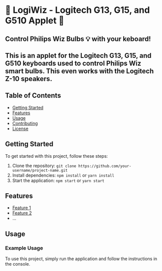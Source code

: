 # :high_brightness: LogiWiz - Logitech G13, G15, and G510 Applet :high_brightness:
## Control Philips Wiz Bulbs :bulb: with your keboard! 
This is an applet for the Logitech G13, G15, and G510 keyboards used to control Philips Wiz smart bulbs. This even works with the Logitech Z-10 speakers.
---
## Table of Contents

* [Getting Started](#getting-started)
* [Features](#features)
* [Usage](#usage)
* [Contributing](#contributing)
* [License](#license)

## Getting Started

To get started with this project, follow these steps:

1. Clone the repository: `git clone https://github.com/your-username/project-name.git`
2. Install dependencies: `npm install` or `yarn install`
3. Start the application: `npm start` or `yarn start`

## Features

* [Feature 1](#feature-1)
* [Feature 2](#feature-2)
* ...

## Usage

### Example Usage

To use this project, simply run the application and follow the instructions in the console.
